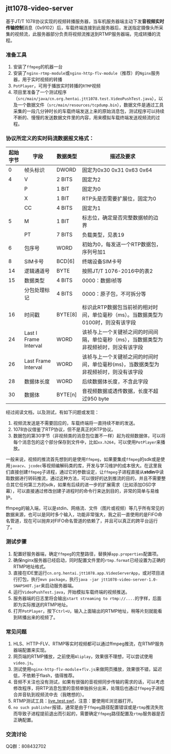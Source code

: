 ## jtt1078-video-server
基于JT/T 1078协议实现的视频转播服务器，当车机服务器端主动下发**音视频实时传输控制**消息（0x9102）后，车载终端连接到此服务器后，发送指定摄像头所采集的视频流，此服务器部分负责将视频流推送到RTMP服务器端，完成转播的流程。

### 准备工具
1. 安装了`ffmpeg`的机器一台
2. 安装了`nginx-rtmp-module`或`nginx-http-flv-module`（推荐）的`Nginx`服务器，用于实时视频的转播
3. `PotPlayer`，可用于播放实时转播的`RTMP`视频
4. 项目里准备了一个测试程序（`src/main/java/cn.org.hentai.jtt1078.test.VideoPushTest.java`），以及一个数据文件（`src/main/resources/tcpdump.bin`），数据文件是通过工具采集的一段几分钟时长的车载终端发送上来的原始消息包，测试程序可以持续不断的、慢慢的发送数据文件里的内容，用来模拟车载终端发送视频流的过程。

### 协议所定义的实时码流数据报文格式：

|起始字节|字段|数据类型|描述及要求|
|---|---|---|---|
|0|帧头标识|DWORD|固定为0x30 0x31 0x63 0x64|
|4|V|2 BITS|固定为2|
||P|1 BIT|固定为0|
||X|1 BIT|RTP头是否需要扩展位，固定为0|
||CC|4 BITS|固定为1|
|5|M|1 BIT|标志位，确定是否完整数据帧的边界|
||PT|7 BITS|负载类型，见表19|
|6|包序号|WORD|初始为0，每发送一个RTP数据包，序列号加1|
|8|SIM卡号|BCD[6]|终端设备SIM卡号|
|14|逻辑通道号|BYTE|按照JT/T 1076-2016中的表2|
|15|数据类型|4 BITS|0000：数据I祯等|
||分包处理标记|4 BITS|0000：原子包，不可拆分等|
|16|时间戳|BYTE[8]|标识此RTP数据包当前祯的相对时间，单位毫秒（ms）。当数据类型为0100时，则没有该字段|
|24|Last I Frame Interval|WORD|该祯与上一个关键祯之间的时间间隔，单位毫秒（ms），当数据类型为非视频祯时，则没有该字段|
|26|Last Frame Interval|WORD|该祯与上一个关键祯之间的时间时间，单位毫秒(ms)，当数据类型为非视频祯时，则没有该字段|
|28|数据体长度|WORD|后续数据体长度，不含此字段|
|30|数据体|BYTE[n]|音视频数据或透传数据，长度不超过950 byte|

经过阅读文档，以及测试，有如下问题或发现：
1. 视频流发送是不需要回应的，车载终端将一直持续不断的发送。
2. 1078协议借鉴了RTP协议，但不是真正的RTP协议。
3. 数据包的第30字节（非视频类的消息包位置不一样）起为视频数据体，可以将每个消息包的这个部分保存到文件中，比如`xx.h264`，可以使用`PotPlayer`来播放。

一般来说，视频的推流首先想到的是使用`ffmpeg`，如果要集成`ffmpeg`的sdk或是使用`javacv`、`jcodec`等视频编解码类的库，开发与学习维护的成本很大。在这里我们直接创建`ffmpeg`子进程，通过它的参数设定，让`ffmpeg`子进程直接从**stdin**中读取数据进行转码推流，通过这种方法，可以很好的达到推流的目的，并且不需要整合其它任何第三方的sdk，如果有后续的进一步的扩展需求（比如添加OSD字幕），可以直接通过修改创建子进程时的命令行来达到目的，非常的简单与易维护。

ffmpeg的输入端，可以是stdin、网络流、文件（图片或视频）等几乎所有常见的数据来源，也可以是同时多个输入，功能非常强大，我之前一直使用的是FIFO命名管道，现在可以抛弃对FIFO命名管道的依赖了，并且可以真正的跨平台运行了。

### 测试步骤
1. 配置好服务器端，确定`ffmpeg`的完整路径，替换掉`app.properties`配置项。
2. 确保nginx服务器已经启动，同时配置文件里的`rtmp.format`已经设置为正确的RTMP地址格式。
3. 直接在IDE里运行`cn.org.hentai.jtt1078.app.VideoServerApp`，或对项目进行打包，执行`mvn package`，执行`java -jar jtt1078-video-server-1.0-SNAPSHOT.jar`来启动服务器端。
4. 运行`VideoPushTest.java`，开始模拟车载终端的视频推送。
5. 服务器端的日志里将会输出`start streaming to rtmp://....`的字样，后面即为实际推送的RTMP地址。
6. 打开`PotPlayer`，按下`Ctrl+U`，输入上面输出的RTMP地址，稍等片刻就能看到转播出来的视频了。

### 常见问题
1. HLS、HTTP-FLV、RTMP等实时视频都可以通过ffmpeg推流，在RTMP服务器端配置来实现。
2. 网页端的RTMP播放，之前使用`Aliplay`，效果很不理想，可以尝试使用`video.js`。
3. 测试使用`nginx-http-flv-module`+`flv.js`来做网页播放，效果很不错，延迟低，不依赖于flash，值得推荐。
4. 音频不关注也没有测试，如果有很强的音视频同步传输的需求的话，可以考虑修改程序，将RTP消息包里的音频单独拆分出来，处理后也通过`ffmpeg`子进程合并音轨到视频流中去（我瞎想的）。
5. RTMP测试工具：[live_test.swf](http://www.cutv.com/demo/live_test.swf)，注意：要使用IE浏览器打开。
6. `no such publisher`报错，通常是由于`ffmpeg`路径配置错误或是`rtmp`推流失败而导致子进程提前退出而引起的，需要确定`ffmpeg`路径配置及`rtmp`服务器是否正确配置。

### 交流讨论
QQ群：808432702

